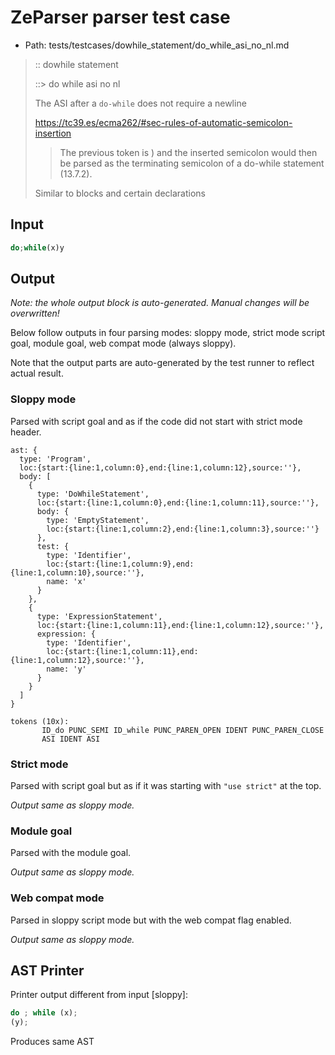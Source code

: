 # ZeParser parser test case

- Path: tests/testcases/dowhile_statement/do_while_asi_no_nl.md

> :: dowhile statement
>
> ::> do while asi no nl
>
> The ASI after a `do-while` does not require a newline
>
> https://tc39.es/ecma262/#sec-rules-of-automatic-semicolon-insertion
>
> > The previous token is ) and the inserted semicolon would then be parsed as the terminating semicolon of a do-while statement (13.7.2).
>
> Similar to blocks and certain declarations

## Input

`````js
do;while(x)y
`````

## Output

_Note: the whole output block is auto-generated. Manual changes will be overwritten!_

Below follow outputs in four parsing modes: sloppy mode, strict mode script goal, module goal, web compat mode (always sloppy).

Note that the output parts are auto-generated by the test runner to reflect actual result.

### Sloppy mode

Parsed with script goal and as if the code did not start with strict mode header.

`````
ast: {
  type: 'Program',
  loc:{start:{line:1,column:0},end:{line:1,column:12},source:''},
  body: [
    {
      type: 'DoWhileStatement',
      loc:{start:{line:1,column:0},end:{line:1,column:11},source:''},
      body: {
        type: 'EmptyStatement',
        loc:{start:{line:1,column:2},end:{line:1,column:3},source:''}
      },
      test: {
        type: 'Identifier',
        loc:{start:{line:1,column:9},end:{line:1,column:10},source:''},
        name: 'x'
      }
    },
    {
      type: 'ExpressionStatement',
      loc:{start:{line:1,column:11},end:{line:1,column:12},source:''},
      expression: {
        type: 'Identifier',
        loc:{start:{line:1,column:11},end:{line:1,column:12},source:''},
        name: 'y'
      }
    }
  ]
}

tokens (10x):
       ID_do PUNC_SEMI ID_while PUNC_PAREN_OPEN IDENT PUNC_PAREN_CLOSE
       ASI IDENT ASI
`````

### Strict mode

Parsed with script goal but as if it was starting with `"use strict"` at the top.

_Output same as sloppy mode._

### Module goal

Parsed with the module goal.

_Output same as sloppy mode._

### Web compat mode

Parsed in sloppy script mode but with the web compat flag enabled.

_Output same as sloppy mode._

## AST Printer

Printer output different from input [sloppy]:

````js
do ; while (x);
(y);
````

Produces same AST
